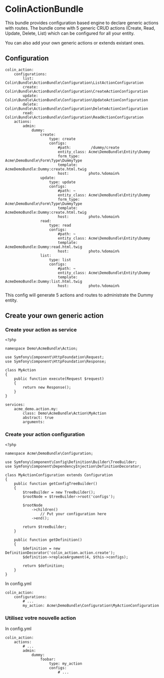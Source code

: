 # ColinActionBundle

This bundle provides configuration based engine to declare generic actions with routes. The bundle come with 5 generic CRUD actions (Create, Read, Update, Delete, List) which can be configured for all your entity.

You can also add your own generic actions or extends existant ones.

## Configuration

```
colin_action:
    configurations:
        list:   Colin\Bundle\ActionBundle\Configuration\ListActionConfiguration
        create: Colin\Bundle\ActionBundle\Configuration\CreateActionConfiguration
        update: Colin\Bundle\ActionBundle\Configuration\UpdateActionConfiguration
        delete: Colin\Bundle\ActionBundle\Configuration\DeleteActionConfiguration
        read:   Colin\Bundle\ActionBundle\Configuration\ReadActionConfiguration
    actions:
        admin:
            dummy:
                create:
                    type: create
                    configs:
                        #path:         /dummy/create
                        entity_class: Acme\DemoBundle\Entity\Dummy
                        form_type:    Acme\DemoBundle\Form\Type\DummyType
                        template:     AcmeDemoBundle:Dummy:create.html.twig
                        host:         photo.%domain%
                update:
                    type: update
                    configs:
                        #path: ~
                        entity_class: Acme\DemoBundle\Entity\Dummy
                        form_type:    Acme\DemoBundle\Form\Type\DummyType
                        template:     AcmeDemoBundle:Dummy:create.html.twig
                        host:         photo.%domain%
                read:
                    type: read
                    configs:
                        #path: ~
                        entity_class: Acme\DemoBundle\Entity\Dummy
                        template:     AcmeDemoBundle:Dummy:read.html.twig
                        host:         photo.%domain%
                list:
                    type: list
                    configs:
                        #path: ~
                        entity_class: Acme\DemoBundle\Entity\Dummy
                        template:     AcmeDemoBundle:Dummy:list.html.twig
                        host:         photo.%domain%
```

This config will generate 5 actions and routes to administrate the Dummy entity.

## Create your own generic action

### Create your action as service

```
<?php

namespace Demo\AcmeBundle\Action;

use Symfony\Component\HttpFoundation\Request;
use Symfony\Component\HttpFoundation\Response;

class MyAction
{
    public function execute(Request $request)
    {
        return new Response();
    }
}
```


```
services:
    acme_demo.action.my:
        class: Demo\AcmeBundle\Action\MyAction
        abstract: true
        arguments:
```

### Create your action configuration

```
<?php

namespace Acme\DemoBundle\Configuration;

use Symfony\Component\Config\Definition\Builder\TreeBuilder;
use Symfony\Component\DependencyInjection\DefinitionDecorator;

class MyActionConfiguration extends Configuration
{
    public function getConfigTreeBuilder()
    {
        $treeBuilder = new TreeBuilder();
        $rootNode = $treeBuilder->root('configs');

        $rootNode
            ->children()
				// Put your configuration here
            ->end();

        return $treeBuilder;
    }

    public function getDefinition()
    {
        $definition = new DefinitionDecorator('colin_action.action.create');
        $definition->replaceArgument(4, $this->configs);

        return $definition;
    }
}
```

In config.yml

```
colin_action:
    configurations:
        # ...
        my_action: Acme\DemoBundle\Configuration\MyActionConfiguration
```

### Utilisez votre nouvelle action

In config.yml

```
colin_action:
    actions:
        # ...
        admin:
            dummy:
                foobar:
                    type: my_action
                    configs:
                        # ...
```